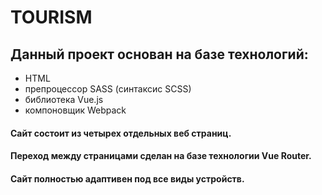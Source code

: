 # TOURISM

## Данный проект основан на базе технологий: 
- HTML
- препроцессор SASS (синтаксис SCSS)
- библиотека Vue.js
- компоновщик Webpack

#### Сайт состоит из четырех отдельных веб страниц.
#### Переход между страницами сделан на базе технологии Vue Router.
#### Сайт полностью адаптивен под все виды устройств.
